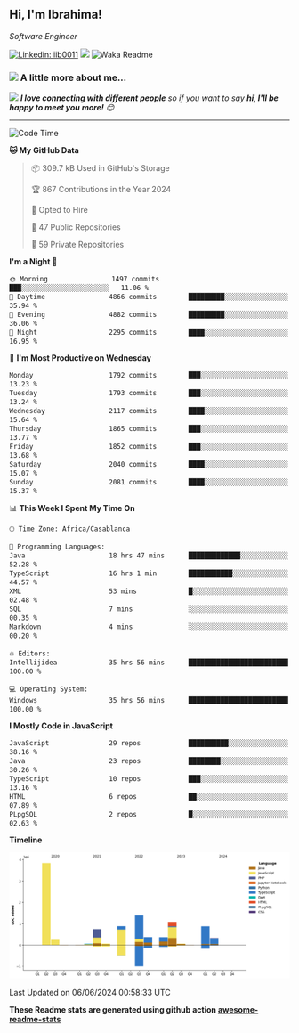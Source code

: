 <h2>Hi, I'm Ibrahima! </h2>
<p><em>Software Engineer 
</em></p>


[![Linkedin: iib0011](https://img.shields.io/badge/-iib0011-blue?style=flat-square&logo=Linkedin&logoColor=white&link=https://www.linkedin.com/in/iib0011/)](https://www.linkedin.com/in/iib0011/)
![](https://visitor-badge.glitch.me/badge?page_id=iib0011)
![Waka Readme](https://github.com/iib0011/iib0011/workflows/Waka%20Readme/badge.svg)


### <img src="https://media.giphy.com/media/VgCDAzcKvsR6OM0uWg/giphy.gif" width="50"> A little more about me...  


<img src="https://media.giphy.com/media/LnQjpWaON8nhr21vNW/giphy.gif" width="60"> <em><b>I love connecting with different people</b> so if you want to say <b>hi, I'll be happy to meet you more!</b> 😊</em>

---
<!--START_SECTION:waka-->
![Code Time](http://img.shields.io/badge/Code%20Time-3%2C417%20hrs%201%20min-blue)

**🐱 My GitHub Data** 

> 📦 309.7 kB Used in GitHub's Storage 
 > 
> 🏆 867 Contributions in the Year 2024
 > 
> 💼 Opted to Hire
 > 
> 📜 47 Public Repositories 
 > 
> 🔑 59 Private Repositories 
 > 
**I'm a Night 🦉** 

```text
🌞 Morning                1497 commits        ███░░░░░░░░░░░░░░░░░░░░░░   11.06 % 
🌆 Daytime                4866 commits        █████████░░░░░░░░░░░░░░░░   35.94 % 
🌃 Evening                4882 commits        █████████░░░░░░░░░░░░░░░░   36.06 % 
🌙 Night                  2295 commits        ████░░░░░░░░░░░░░░░░░░░░░   16.95 % 
```
📅 **I'm Most Productive on Wednesday** 

```text
Monday                   1792 commits        ███░░░░░░░░░░░░░░░░░░░░░░   13.23 % 
Tuesday                  1793 commits        ███░░░░░░░░░░░░░░░░░░░░░░   13.24 % 
Wednesday                2117 commits        ████░░░░░░░░░░░░░░░░░░░░░   15.64 % 
Thursday                 1865 commits        ███░░░░░░░░░░░░░░░░░░░░░░   13.77 % 
Friday                   1852 commits        ███░░░░░░░░░░░░░░░░░░░░░░   13.68 % 
Saturday                 2040 commits        ████░░░░░░░░░░░░░░░░░░░░░   15.07 % 
Sunday                   2081 commits        ████░░░░░░░░░░░░░░░░░░░░░   15.37 % 
```


📊 **This Week I Spent My Time On** 

```text
🕑︎ Time Zone: Africa/Casablanca

💬 Programming Languages: 
Java                     18 hrs 47 mins      █████████████░░░░░░░░░░░░   52.28 % 
TypeScript               16 hrs 1 min        ███████████░░░░░░░░░░░░░░   44.57 % 
XML                      53 mins             █░░░░░░░░░░░░░░░░░░░░░░░░   02.48 % 
SQL                      7 mins              ░░░░░░░░░░░░░░░░░░░░░░░░░   00.35 % 
Markdown                 4 mins              ░░░░░░░░░░░░░░░░░░░░░░░░░   00.20 % 

🔥 Editors: 
Intellijidea             35 hrs 56 mins      █████████████████████████   100.00 % 

💻 Operating System: 
Windows                  35 hrs 56 mins      █████████████████████████   100.00 % 
```

**I Mostly Code in JavaScript** 

```text
JavaScript               29 repos            ██████████░░░░░░░░░░░░░░░   38.16 % 
Java                     23 repos            ████████░░░░░░░░░░░░░░░░░   30.26 % 
TypeScript               10 repos            ███░░░░░░░░░░░░░░░░░░░░░░   13.16 % 
HTML                     6 repos             ██░░░░░░░░░░░░░░░░░░░░░░░   07.89 % 
PLpgSQL                  2 repos             █░░░░░░░░░░░░░░░░░░░░░░░░   02.63 % 
```



**Timeline**

![Lines of Code chart](https://raw.githubusercontent.com/iib0011/iib0011/master/assets/bar_graph.png)


 Last Updated on 06/06/2024 00:58:33 UTC
<!--END_SECTION:waka-->

**These Readme stats are generated using github action [awesome-readme-stats](https://github.com/iib0011/waka-readme-stats)**
